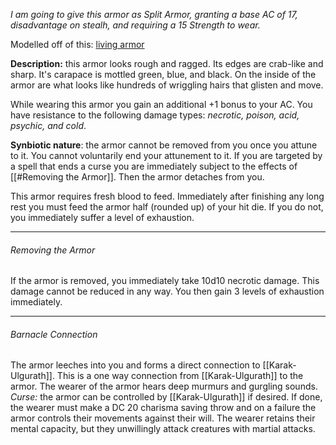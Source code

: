 *I am going to give this armor as Split Armor, granting a base AC of 17, disadvantage on stealh, and requiring a 15 Strength to wear.*

Modelled off of this: [living armor](https://dnd5e.wikidot.com/wondrous-items:living-armor) 

**Description:** this armor looks rough and ragged. Its edges are crab-like and sharp. It's carapace is mottled green, blue, and black. On the inside of the armor are what looks like hundreds of wriggling hairs that glisten and move. 

While wearing this armor you gain an additional +1 bonus to your AC. You have resistance to the following damage types: *necrotic, poison, acid, psychic, and cold*. 

**Synbiotic nature**: the armor cannot be removed from you once you attune to it. You cannot voluntarily end your attunement to it. If you are targeted by a spell that ends a curse you are immediately subject to the effects of [[#Removing the Armor]]. Then the armor detaches from you. 

This armor requires fresh blood to feed. Immediately after finishing any long rest you must feed the armor half (rounded up) of your hit die. If you do not, you immediately suffer a level of exhaustion. 

_ _ _ _
###### Removing the Armor
If the armor is removed, you immediately take 10d10 necrotic damage. This damage cannot be reduced in any way. You then gain 3 levels of exhaustion immediately. 

_ _ _ _
###### Barnacle Connection
The armor leeches into you and forms a direct connection to [[Karak-Ulgurath]]. This is a one way connection from [[Karak-Ulgurath]] to the armor. The wearer of the armor hears deep murmurs and gurgling sounds. *Curse:* the armor can be controlled by [[Karak-Ulgurath]] if desired. If done, the wearer must make a DC 20 charisma saving throw and on a failure the armor controls their movements against their will. The wearer retains their mental capacity, but they unwillingly attack creatures with martial attacks. 